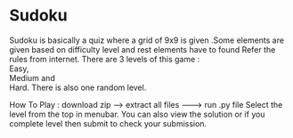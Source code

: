 # Sudoku
Sudoku is basically a quiz where a grid of 9x9 is given .Some elements are given based on difficulty level and rest elements have to found
Refer the rules from internet.
There are 3 levels of this game :  
Easy,   
Medium and  
Hard. 
There is also one random level. 

How To Play :
download zip --> extract all files  --->  run .py file
Select the level from the top in menubar. You can also view the solution or if you complete level then submit to check your submission.
